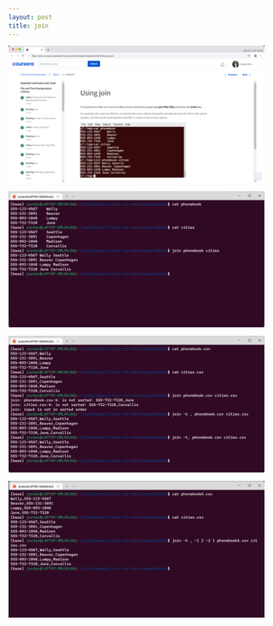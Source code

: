 ```yaml
---
layout: post
title: join
---
```


![The Linux Foundation](/assets/images/screenshots/Using_join_Coursera.png)

![tab separated](/assets/images/screenshots/Linux-Tools-for-Developers-using-join.png)

![comma separated](/assets/images/screenshots/Linux-Tools-for-Developers-using-join-csv.png)

![field flags](/assets/images/screenshots/Linux-Tools-for-Developers-using-join-csv-fields.png)